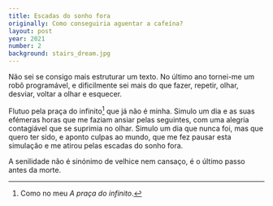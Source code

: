 ```yaml
---
title: Escadas do sonho fora
originally: Como conseguiria aguentar a cafeína?
layout: post
year: 2021
number: 2
background: stairs_dream.jpg
---
```


Não sei se consigo mais estruturar um texto. No último ano tornei-me um robô programável, e dificilmente sei mais do que fazer, repetir, olhar, desviar, voltar a olhar e esquecer.

Flutuo pela praça do infinito[^1] que já não é minha. Simulo um dia e as suas efémeras horas que me faziam ansiar pelas seguintes, com uma alegria contagiável que se suprimia no olhar. Simulo um dia que nunca foi, mas que quero ter sido, e aponto culpas ao mundo, que me fez pausar esta simulação e me atirou pelas escadas do sonho fora.

A senilidade não é sinónimo de velhice nem cansaço, é o último passo antes da morte.

[^1]: Como no meu *A praça do infinito*.